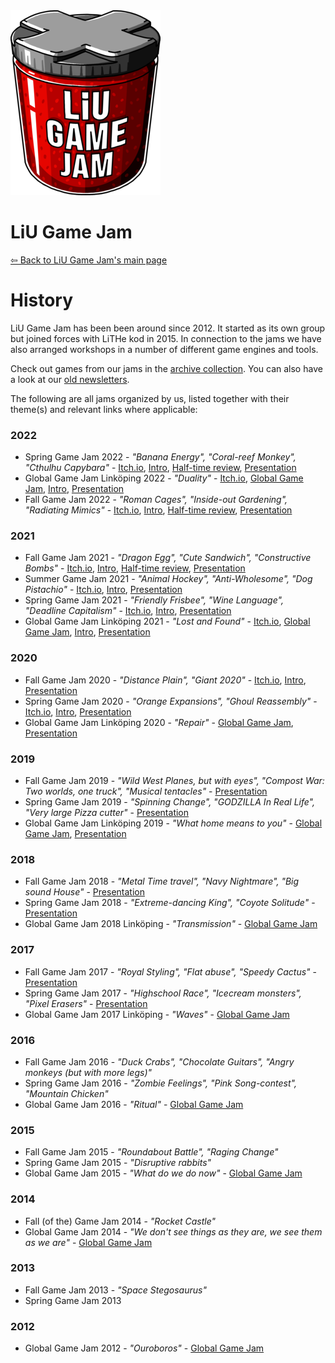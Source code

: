 <div id="gamejam-header">
  <img src="/static/img/gamejam/logo.png" alt="LiU Game Jam">
  <h1>LiU Game Jam</h1>
</div>

[⇦ Back to LiU Game Jam's main page](/gamejam/en)

# History

LiU Game Jam has been been around since 2012. It started as its own group but joined forces with LiTHe kod in 2015.
In connection to the jams we have also arranged workshops in a number of different game engines and tools.

Check out games from our jams in the [archive collection](https://itch.io/c/64050/liu-game-jam).
You can also have a look at our [old newsletters](http://us12.campaign-archive2.com/home/?u=092a6fffba8f6063437a51495&id=c3863c4bf5).

The following are all jams organized by us, listed together with their theme(s) and relevant links where applicable:

### 2022

-   Spring Game Jam 2022 - _"Banana Energy", "Coral-reef Monkey", "Cthulhu Capybara"_ - [Itch.io](https://itch.io/jam/spring-game-jam-2022/entries), [Intro](https://docs.google.com/presentation/d/1N16S1CwCrhD45l4MuABPXQyD9EIOmpdiU4mXwLfuH1g/edit?usp=sharing), [Half-time review](https://docs.google.com/presentation/d/1ZpSNFklXwhvTgO6uHj-yqyx6l-fvToWHU7DS7ZRBlMA/edit?usp=sharing), [Presentation](https://docs.google.com/presentation/d/1gKwcsF_iCu5AqUBUjfJAWL8zFdzq7CFOMZdumaj0tlQ/edit?usp=sharing)
-   Global Game Jam Linköping 2022 - _"Duality"_ - [Itch.io](https://itch.io/jam/global-game-jam-linkping-2022), [Global Game Jam](https://globalgamejam.org/2022/jam-sites/liu-game-jam), [Intro](https://www.youtube.com/watch?v=TfqLkhcl_4I), [Presentation](https://www.youtube.com/watch?v=pB0z86u8D-s)
-   Fall Game Jam 2022 - _"Roman Cages", "Inside-out Gardening", "Radiating Mimics"_ - [Itch.io](https://itch.io/jam/liu-fall-game-jam-2022), [Intro](https://docs.google.com/presentation/d/1jzRUNTo4vnVF5JossQa-jlZC5vNmzO0d2TLGNs_hJfQ/edit?usp=sharing), [Half-time review](https://docs.google.com/presentation/d/1Z3sl2VyVlKPWGVz1XAX8Gy3D0bwck41sddYiAWMGWnE/edit?usp=sharing), [Presentation](https://docs.google.com/presentation/d/1E-L2Khk5zTP4tLuA2wuJml-4XA4-QzTFbJSypIO7d88/edit?usp=sharing)

### 2021

-   Fall Game Jam 2021 - _"Dragon Egg", "Cute Sandwich", "Constructive Bombs"_ - [Itch.io](https://itch.io/jam/liu-fall-game-jam-2021), [Intro](https://docs.google.com/presentation/d/e/2PACX-1vSMsd02sIr97sLytGm9vdSH1lkK1jzBug3eQ1KSDuhNWkpiWBe8grH3vuYRoHneOP34hnud-uXhwrDF/pub?start=false&loop=false&delayms=3000), [Half-time review](https://docs.google.com/presentation/d/e/2PACX-1vTkudkXWGC4XbxbzKGACQH6mS6Lmk-nMogFAgHQcE81RuxXydJBa-siG0KGW4Gnhtc104OC7s0vmkYI/pub?start=false&loop=false&delayms=5000), [Presentation](https://docs.google.com/presentation/d/e/2PACX-1vQPeahI0YlsJIW31L3H5CIN9pAom19ZaW_ivshDXmIuvZjkq06WeY-IvHwtHQx0HTU7Afk9dhBWQ7Vj/pub?start=false&loop=false&delayms=3000)
-   Summer Game Jam 2021 - _"Animal Hockey", "Anti-Wholesome", "Dog Pistachio"_ - [Itch.io](https://itch.io/jam/liu-summer-jam-2021), [Intro](https://www.youtube.com/watch?v=39uLKI7OyIY), [Presentation](https://docs.google.com/presentation/d/e/2PACX-1vQ_8qvsSzfm3go0VfucBzxXQJfAXBsnXXj2PhTu8zVyCYoqMgBOolr9isxPz64Mgh6WcrhcsJsqwvvw/pub?start=false&loop=false&delayms=3000)
-   Spring Game Jam 2021 - _"Friendly Frisbee", "Wine Language", "Deadline Capitalism"_ - [Itch.io](https://itch.io/jam/spring-game-jam-2021), [Intro](https://www.youtube.com/watch?v=SDf2q96JG9k), [Presentation](https://www.youtube.com/watch?v=0_zV3FEJG04)
-   Global Game Jam Linköping 2021 - _"Lost and Found"_ - [Itch.io](https://itch.io/jam/global-game-jam-linkoping-2021), [Global Game Jam](https://globalgamejam.org/2021/jam-sites/liu-game-jam), [Intro](https://www.youtube.com/watch?v=yKhhIuSa49M), [Presentation](https://www.youtube.com/watch?v=lEk12BYQYgo)

### 2020

-   Fall Game Jam 2020 - _"Distance Plain", "Giant 2020"_ - [Itch.io](https://itch.io/jam/liu-fall-game-jam-2020),
    [Intro](https://www.youtube.com/watch?v=wJ1pcaT8opk), [Presentation](https://www.youtube.com/watch?v=MpBZgX6GBuY)
-   Spring Game Jam 2020 - _"Orange Expansions", "Ghoul Reassembly"_ - [Itch.io](https://itch.io/jam/liu-spring-game-jam-2020),
    [Intro](https://www.youtube.com/watch?v=BXhOfB7rdMs), [Presentation](https://www.youtube.com/watch?v=1-98sMfigc4)
-   Global Game Jam Linköping 2020 - _"Repair"_ - [Global Game Jam](https://globalgamejam.org/2020/jam-sites/liu-game-jam-ggj-2020), [Presentation](https://docs.google.com/presentation/d/e/2PACX-1vTXBO6GEullpwOgIFVzQ0z8-3Al8WO-j775CVlnbyFj3hBFoRljemy4-bXKgB-PqJD4C6y-kTZKjbV3/pub?start=false&loop=false&delayms=3000)

### 2019

-   Fall Game Jam 2019 - _"Wild West Planes, but with eyes", "Compost War: Two worlds, one truck", "Musical tentacles"_ - [Presentation](https://www.facebook.com/349988561805129/videos/799393110511100)
-   Spring Game Jam 2019 - _"Spinning Change", "GODZILLA In Real Life", "Very large Pizza cutter"_ - [Presentation](https://www.facebook.com/349988561805129/videos/297587374524542)
-   Global Game Jam Linköping 2019 - _"What home means to you"_ - [Global Game Jam](https://globalgamejam.org/2019/jam-sites/liu-game-jam/games), [Presentation](https://docs.google.com/presentation/d/e/2PACX-1vSYxPDiq7GMtCeC_-KOQeQtQECAs2ksc9fTglwDGAaRXVgtL2HMh0GTpfj12873_mC3K98p_rrwW-Sh/pub?start=false&loop=false&delayms=3000)

### 2018

-   Fall Game Jam 2018 - _"Metal Time travel", "Navy Nightmare", "Big sound House"_ - [Presentation](https://docs.google.com/presentation/d/e/2PACX-1vS0Cu3etDiGNylFSJU0xKftrokjhYdp0Q1Iu2-7dL-pQ_b2TupyQfF5DyaaPcuzNnuZdISjGKraDBWI/pub?start=false&loop=false&delayms=3000)
-   Spring Game Jam 2018 - _"Extreme-dancing King", "Coyote Solitude"_ - [Presentation](https://www.facebook.com/349988561805129/videos/1279817882155521)
-   Global Game Jam 2018 Linköping - _"Transmission"_ - [Global Game Jam](https://globalgamejam.org/2018/jam-sites/liu-game-jam)

### 2017

-   Fall Game Jam 2017 - _"Royal Styling", "Flat abuse", "Speedy Cactus"_ - [Presentation](https://docs.google.com/presentation/d/e/2PACX-1vRWTXIbYhm5tWQC9cf-3m9GOow5nFtsNVNHsvNg3HatSJctKyNAWbj0bjKktF1BeXYdYFAeQ9TQp08k/pub?start=false&loop=false&delayms=3000)
-   Spring Game Jam 2017 - _"Highschool Race", "Icecream monsters", "Pixel Erasers"_ - [Presentation](https://docs.google.com/presentation/d/e/2PACX-1vRn0hLicCmqP_Sig2LHsfagh3TRj63wjCKMlUCROW0wAWMbnuk7xXgZuY3nD6Qjy0JBhrgeG1VZj4iT/pub?start=false&loop=false&delayms=3000)
-   Global Game Jam 2017 Linköping - _"Waves"_ - [Global Game Jam](https://globalgamejam.org/2017/jam-sites/liu-game-jam)

### 2016

-   Fall Game Jam 2016 - _"Duck Crabs", "Chocolate Guitars", "Angry monkeys (but with more legs)"_
-   Spring Game Jam 2016 - _"Zombie Feelings", "Pink Song-contest", "Mountain Chicken"_
-   Global Game Jam 2016 - _"Ritual"_ - [Global Game Jam](https://globalgamejam.org/2016/jam-sites/liu-game-jam)

### 2015

-   Fall Game Jam 2015 - _"Roundabout Battle", "Raging Change"_
-   Spring Game Jam 2015 - _"Disruptive rabbits"_
-   Global Game Jam 2015 - _"What do we do now"_ - [Global Game Jam](https://globalgamejam.org/2015/jam-sites/liu-game-jam)

### 2014

-   Fall (of the) Game Jam 2014 - _"Rocket Castle"_
-   Global Game Jam 2014 - _"We don't see things as they are, we see them as we are"_ - [Global Game Jam](https://globalgamejam.org/2014/jam-sites/liu-game-jam)

### 2013

-   Fall Game Jam 2013 - _"Space Stegosaurus"_
-   Spring Game Jam 2013

### 2012

-   Global Game Jam 2012 - _"Ouroboros"_ - [Global Game Jam](http://archive.globalgamejam.org/og/games/18189/list.html)
